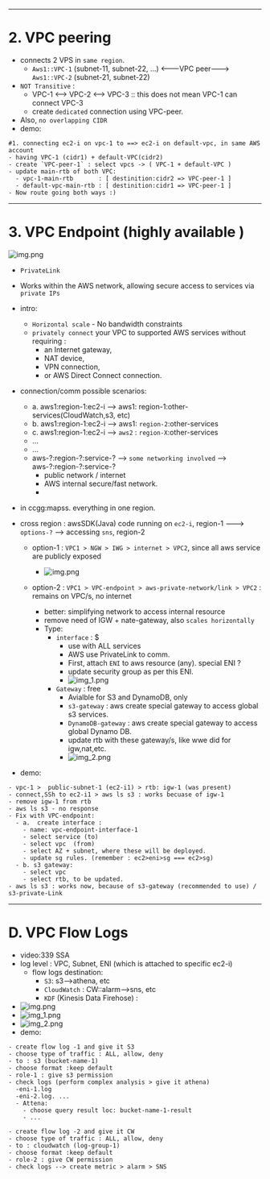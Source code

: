 
---
# 2. VPC peering
- connects 2 VPS in `same region`.
  - `Aws1::VPC-1` (subnet-11, subnet-22, ...) <---VPC peer---> `Aws1::VPC-2` (subnet-21, subnet-22)
- `NOT Transitive` : 
  - VPC-1  <--> VPC-2  <--> VPC-3 :: this does not mean VPC-1 can connect VPC-3
  - create `dedicated` connection using VPC-peer.
- Also, `no overlapping CIDR`
- demo: 
```
#1. connecting ec2-i on vpc-1 to ==> ec2-i on default-vpc, in same AWS account
- having VPC-1 (cidr1) + default-VPC(cidr2) 
- create `VPC-peer-1` : select vpcs -> ( VPC-1 + default-VPC )
- update main-rtb of both VPC:
  - vpc-1-main-rtb       : [ destinition:cidr2 => VPC-peer-1 ]
  - default-vpc-main-rtb : [ destinition:cidr1 => VPC-peer-1 ]
- Now route going both ways :) 
```

---
# 3. VPC Endpoint (highly available )
![img.png](../99_img/vpc-1/v2/img.png)
- `PrivateLink`
-  Works within the AWS network, allowing secure access to services via `private IPs`
- intro:
  - `Horizontal scale` - No bandwidth constraints 
  - `privately connect` your VPC to supported AWS services without requiring :
    - an Internet gateway, 
    - NAT device, 
    - VPN connection, 
    - or AWS Direct Connect connection.
  
- connection/comm possible scenarios:
  - a. aws1:region-1:ec2-i -->    aws1: region-1:other-services(CloudWatch,s3, etc)
  - b. aws1:region-1:ec2-i -->    aws1: `region-2`:other-services
  - c. aws1:region-1:ec2-i -->   `aws2` : `region-X`:other-services
  - ...
  - ...
  - aws-?:region-?:service-? --> `some networking involved` -->  aws-?:region-?:service-?
    - public network / internet
    - AWS internal secure/fast network.
    - 
- in ccgg:mapss. everything in one region.
- cross region : awsSDK(Java) code running on `ec2-i`, region-1 ---> `options-?` --> accessing `sns`, region-2
  - option-1 : `VPC1 > NGW > IWG > internet > VPC2`, since all aws service are publicly exposed
    - ![img.png](../99_img/vpc-3/img.png)
    
  - option-2 : `VPC1 > VPC-endpoint > aws-private-network/link > VPC2` : remains on VPC/s, no internet
    - better: simplifying network to access internal resource
    - remove need of IGW + nate-gateway, also `scales horizontally`
    - Type:
      - `interface` : $
        - use with ALL services
        - AWS use PrivateLink to comm.
        - First, attach `ENI` to aws resource (any). special ENI ?
        - update security group as per this ENI.
        - ![img_1.png](../99_img/vpc-3/img_1.png)
      - `Gateway` : free
        -  Avialble for  S3 and DynamoDB, only 
        - `s3-gateway` : aws create special gateway to access global s3 services.
        - `DynamoDB-gateway` :  aws create special gateway to access global Dynamo DB.
        - update rtb with these gateway/s, like wwe did for igw,nat,etc.
        - ![img_2.png](../99_img/vpc-3/img_2.png)

- demo:
```
- vpc-1 >  public-subnet-1 (ec2-i1) > rtb: igw-1 (was present)
- connect,SSh to ec2-i1 > aws ls s3 : works becuase of igw-1
- remove igw-1 from rtb
- aws ls s3 - no response
- Fix with VPC-endpoint:
  - a.  create interface : 
    - name: vpc-endpoint-interface-1
    - select service (to)
    - select vpc  (from)
    - select AZ + subnet, where these will be deployed.
    - update sg rules. (remember : ec2>eni>sg === ec2>sg)
  - b. s3 gateway:
    - select vpc
    - select rtb, to be updated.
- aws ls s3 : works now, because of s3-gateway (recommended to use) / s3-private-Link
```
---
# D. VPC Flow Logs 
- video:339 SSA
- log level : VPC, Subnet, ENI (which is attached to specific ec2-i)
  - flow logs destination:
    - `S3`: s3-->athena, etc
    - `CloudWatch` : CW::alarm-->sns, etc
    - `KDF` (Kinesis Data Firehose) : 
- ![img.png](../99_img/vpc-3/img+4.png)
- ![img_1.png](../99_img/vpc-3/img+5.png)
- ![img_2.png](../99_img/vpc-3/img_+6.png)
- demo:
```
- create flow log -1 and give it S3
- choose type of traffic : ALL, allow, deny
- to : s3 (bucket-name-1)
- choose format :keep default
- role-1 : give s3 permission
- check logs (perform complex analysis > give it athena)
  -eni-1.log 
  -eni-2.log. ...
  - Attena:
    - choose query result loc: bucket-name-1-result
    - ...

- create flow log -2 and give it CW
- choose type of traffic : ALL, allow, deny
- to : cloudwatch (log-group-1)
- choose format :keep default
- role-2 : give CW permission
- check logs --> create metric > alarm > SNS
```


  
